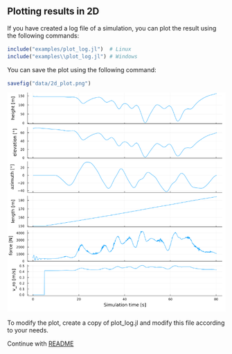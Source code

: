 ## Plotting results in 2D

If you have created a log file of a simulation, you can plot the result using the following commands:

```julia
include("examples/plot_log.jl")  # Linux
include("examples\\plot_log.jl") # Windows
```

You can save the plot using the following command:
```julia
savefig("data/2d_plot.png")
```
<p align="center"><img src="2d_plot.png" width="600" /></p>

To modify the plot, create a copy of plot_log.jl and modify this file according to your needs.


Continue with [README](../README.md)